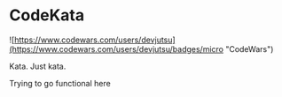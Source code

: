 # CodeKata 


![https://www.codewars.com/users/devjutsu](https://www.codewars.com/users/devjutsu/badges/micro "CodeWars")

Kata. Just kata.


Trying to go functional here
